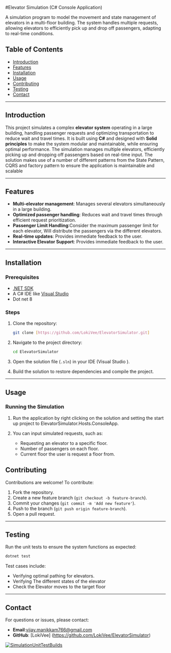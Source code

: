 #Elevator Simulation  (C# Console Application)

A simulation program to model the movement and state management of elevators in a multi-floor building. The system handles multiple requests, allowing elevators to efficiently pick up and drop off passengers, adapting to real-time conditions.

## Table of Contents
- [Introduction](#introduction)
- [Features](#features)
- [Installation](#installation)
- [Usage](#usage)
- [Contributing](#contributing)
- [Testing](#testing)
- [Contact](#contact)

---

## Introduction

This project simulates a complex **elevator system** operating in a large building, handling passenger requests and optimizing transportation to reduce wait and travel times. It is built using **C#** and designed with **Solid principles** to make the system modular and maintainable, while ensuring optimal performance. The simulation manages multiple elevators, efficiently picking up and dropping off passengers based on real-time input. The solution makes use of a number of different patterns from the State Pattern, CQRS and factory pattern to ensure the application is maintainable and scalable 

---

## Features

- **Multi-elevator management**: Manages several elevators simultaneously in a large building.
- **Optimized passenger handling**: Reduces wait and travel times through efficient request prioritization.
- **Passenger Limit Handling**:Consider the maximum passenger limit for each elevator, Will distribute the passengers via the different elevators.
- **Real-time updates**: Provides immediate feedback to the user.
- **Interactive Elevator Support**: Provides immediate feedback to the user.

---

## Installation

### Prerequisites

- [.NET SDK](https://dotnet.microsoft.com/download)
- A C# IDE like [Visual Studio](https://visualstudio.microsoft.com/)
- Dot net 8

### Steps

1. Clone the repository:
   ```bash
   git clone [https://github.com/LokiVee/ElevatorSimulator.git]
   ```

2. Navigate to the project directory:
   ```bash
   cd ElevatorSimulator
   ```

3. Open the solution file (`.sln`) in your IDE (Visual Studio ).

4. Build the solution to restore dependencies and compile the project.

---

## Usage

### Running the Simulation

1. Run the application by right clicking on the solution and setting the start up project to ElevatorSimulator.Hosts.ConsoleApp.

2. You can input simulated requests, such as:
   - Requesting an elevator to a specific floor.
   - Number of passengers on each floor.
   - Current floor the user is request a floor from.


## Contributing

Contributions are welcome! To contribute:
1. Fork the repository.
2. Create a new feature branch (`git checkout -b feature-branch`).
3. Commit your changes (`git commit -m 'Add new feature'`).
4. Push to the branch (`git push origin feature-branch`).
5. Open a pull request.

---

## Testing

Run the unit tests to ensure the system functions as expected:

```bash
dotnet test
```

Test cases include:
- Verifying optimal pathing for elevators.
- Verifying The different states of the elevator
- Check the Elevator moves to the target floor
---


## Contact

For questions or issues, please contact:

- **Email**:vijay.manikkam766@gmail.com
- **GitHub**: [LokiVee] (https://github.com/LokiVee/ElevatorSimulator)


[![SimulationUnitTestBuilds](https://github.com/LokiVee/ElevatorSimulator/actions/workflows/dotnet.yml/badge.svg)](https://github.com/LokiVee/ElevatorSimulator/actions/workflows/dotnet.yml)
